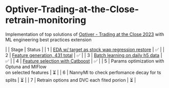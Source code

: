 # Optiver-Trading-at-the-Close-retrain-monitoring
Implementation of top solutions of [Optiver - Trading at the Close 2023](https://www.kaggle.com/competitions/optiver-trading-at-the-close/overview) with <br/> ML engineering best practices extension


|  | Stage | Status |
| 1 | [EDA w/ target as stock wap regression restore](https://github.com/GrigoriiTarasov/Optiver-Trading-at-the-Close-retrain-monitoring/blob/main/research/1_EDA.ipynb) | ✅  | 
| 2 | [Feature generation, 431 total](https://github.com/GrigoriiTarasov/Optiver-Trading-at-the-Close-retrain-monitoring/blob/main/src/prepare_data.py) | ✅ |
| 3 | [Batch learning on daily h5 data](https://github.com/GrigoriiTarasov/Optiver-Trading-at-the-Close-retrain-monitoring/blob/main/research/3_feat_select_h5_daily.ipynb) | ✅ |
| 4 | [Feature selection with Catboost](https://github.com/GrigoriiTarasov/Optiver-Trading-at-the-Close-retrain-monitoring/blob/main/research/3_feat_select_h5_daily.ipynb) | ✅ |
| 5 | Params optimization with Optuna and MlFlow <br/> on selected features | ⏳ |
| 6 | NannyMl to check perfomance decay for ts splits | ⏳ |
| 7 | Retrain options and DVC each fited porion | ⏳ |
